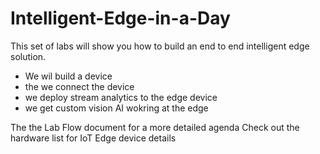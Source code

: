 # Intelligent-Edge-in-a-Day

This set of labs will show you how to build an end to end intelligent edge solution.

- We wil build a device
- the we connect the device
- we deploy stream analytics to the edge device
- we get custom vision AI wokring at the edge

The the Lab Flow document for a more detailed agenda
Check out the hardware list for IoT Edge device details
